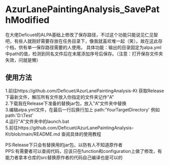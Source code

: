 # AzurLanePaintingAnalysis_SavePathModified
 
在大佬Deficuet的ALPA基础上修改了保存路径，不过这个功能只能说见仁见智吧，有些人就刚好需要存放在任务目录下，像我就喜欢堆一起（笑）。故在这此存个档，供有单一保存路径需要的人使用。 
具体功能：输出的目录固定为alpa.yml中path的值，检测到同名文件后在末尾添加序号后保存。（注意：打开保存文件夹失效，问就是懒）  

## 使用方法
1.前往https://github.com/Deficuet/AzurLanePaintingAnalysis-Kt 获取Release下最新文件，解压所有文件放入你指定的文件夹记作"A"  
2.下载我在Release下准备的替换jar包，放入"A"文件夹中替换  
3.编辑alpa.yml文件，在最后一行后换行加上 path:'YourTargetDirectory' 例如 path:'D:\Test'  
4.运行"A"文件夹中的launch.bat  
5.前往https://github.com/Deficuet/AzurLanePaintingAnalysis-Kt/blob/main/README.md 查阅具体的使用教程  

PS:Release下只会有替换用的jar包，以防有人不知道原作者  
PPS:有需要者可以查阅代码，应该只在function和configuration上做了修改，有能力者拿本仓库的src替换原作者的代码自己编译也是可以的  
